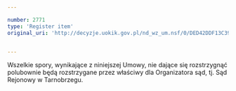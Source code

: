 ```yaml
---

number: 2771
type: 'Register item'
original_uri: 'http://decyzje.uokik.gov.pl/nd_wz_um.nsf/0/DED42DDF13C399E8C125797A003116ED?OpenDocument'


---
```


Wszelkie spory, wynikające z niniejszej Umowy, nie dające się rozstrzygnąć polubownie będą rozstrzygane przez właściwy dla Organizatora sąd, tj. Sąd Rejonowy w Tarnobrzegu.
